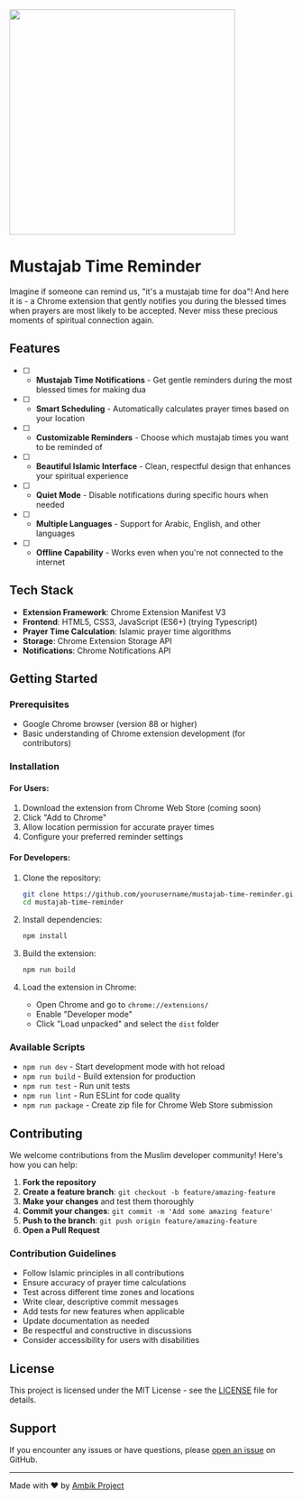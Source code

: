 <img src="https://repository-images.githubusercontent.com/995534229/529e24ec-937a-434d-ac03-2f9af6f9f602" width="400">

# Mustajab Time Reminder
Imagine if someone can remind us, "it's a mustajab time for doa"! And here it is - a Chrome extension that gently notifies you during the blessed times when prayers are most likely to be accepted. Never miss these precious moments of spiritual connection again.

## Features
- [ ] - **Mustajab Time Notifications** - Get gentle reminders during the most blessed times for making dua
- [ ] - **Smart Scheduling** - Automatically calculates prayer times based on your location
- [ ] - **Customizable Reminders** - Choose which mustajab times you want to be reminded of
- [ ] - **Beautiful Islamic Interface** - Clean, respectful design that enhances your spiritual experience
- [ ] - **Quiet Mode** - Disable notifications during specific hours when needed
- [ ] - **Multiple Languages** - Support for Arabic, English, and other languages
- [ ] - **Offline Capability** - Works even when you're not connected to the internet

## Tech Stack
- **Extension Framework**: Chrome Extension Manifest V3
- **Frontend**: HTML5, CSS3, JavaScript (ES6+) (trying Typescript)
- **Prayer Time Calculation**: Islamic prayer time algorithms
- **Storage**: Chrome Extension Storage API
- **Notifications**: Chrome Notifications API

## Getting Started

### Prerequisites
- Google Chrome browser (version 88 or higher)
- Basic understanding of Chrome extension development (for contributors)

### Installation

#### For Users:
1. Download the extension from Chrome Web Store (coming soon)
2. Click "Add to Chrome"
3. Allow location permission for accurate prayer times
4. Configure your preferred reminder settings

#### For Developers:
1. Clone the repository:
   ```bash
   git clone https://github.com/yourusername/mustajab-time-reminder.git
   cd mustajab-time-reminder
   ```

2. Install dependencies:
   ```bash
   npm install
   ```

3. Build the extension:
   ```bash
   npm run build
   ```

4. Load the extension in Chrome:
   - Open Chrome and go to `chrome://extensions/`
   - Enable "Developer mode"
   - Click "Load unpacked" and select the `dist` folder

### Available Scripts
- `npm run dev` - Start development mode with hot reload
- `npm run build` - Build extension for production
- `npm run test` - Run unit tests
- `npm run lint` - Run ESLint for code quality
- `npm run package` - Create zip file for Chrome Web Store submission

## Contributing
We welcome contributions from the Muslim developer community! Here's how you can help:

1. **Fork the repository**
2. **Create a feature branch**: `git checkout -b feature/amazing-feature`
3. **Make your changes** and test them thoroughly
4. **Commit your changes**: `git commit -m 'Add some amazing feature'`
5. **Push to the branch**: `git push origin feature/amazing-feature`
6. **Open a Pull Request**

### Contribution Guidelines
- Follow Islamic principles in all contributions
- Ensure accuracy of prayer time calculations
- Test across different time zones and locations
- Write clear, descriptive commit messages
- Add tests for new features when applicable
- Update documentation as needed
- Be respectful and constructive in discussions
- Consider accessibility for users with disabilities

## License
This project is licensed under the MIT License - see the [LICENSE](LICENSE) file for details.

## Support
If you encounter any issues or have questions, please [open an issue](https://github.com/yourusername/mustajab-time-reminder/issues) on GitHub.

---
Made with ❤️ by [Ambik Project](https://ambik.link)